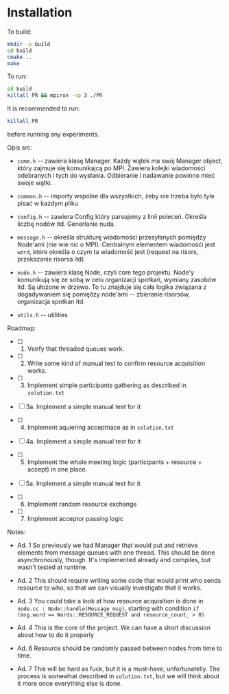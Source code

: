 # Installation

To build:

```bash
mkdir -p build
cd build
cmake ..
make 
```

To run:
```bash
cd build
killall PR && mpirun -np 3 ./PR
```

It is recommended to run:
```bash
killall PR
```

before running any experiments.

Opis src:		
* `comm.h` -- zawiera klasę Manager. Każdy wątek ma swój Manager object, który zajmuje się komunikajcą po MPI.
            Zawiera kolejki wiadomości odebranych i tych do wysłania. 
            Odbieranie i nadawanie powinno mieć swoje wątki.
                    
* `common.h` -- importy wspólne dla wszystkich, żeby nie trzeba było tyle pisać w każdym pliku

* `config.h` -- zawiera Config który parsujemy z linii poleceń. Określa liczbę nodów itd. Generlanie nuda.

* `message.h` -- określa strukturę wiadomości przesyłanych pomiędzy Node'ami (nie wie nic o MPI).
             Centralnym elementem wiadomośći jest `word`, które określa o czym ta wiadomość jest (request na risors, przekazanie risorsa itd)

* `node.h`   -- zawiera klasę Node, czyli core tego projektu. Node'y komunikują się ze sobą w celu organizacji spotkań, wymiany zasobów itd. 
            Są ułożone w drzewo.
            To tu znajduje się cała logika związana z dogadywaniem się pomięðzy node'ami -- zbieranie risorsów, organizacja spotkan itd.
            
* `utils.h`  -- utilities

Roadmap:

- [ ] 1. Veirfy that threaded queues work.

- [ ] 2. Write some kind of manual test to confirm resource acquisition works.

- [ ] 3. Implement simple participants gathering as described in `solution.txt`

- [ ] 3a.    Implement a simple manual test for it

- [ ] 4. Implement aquiering acceptnace as in `solution.txt`

- [ ] 4a.    Implement a simple manual test for it

- [ ] 5. Implement the whole meeting logic 
(participants + resource + accept) in one place.

- [ ] 5a.    Implement a simple manual test for it

- [ ] 6. Implement random resource exchange 

- [ ] 7. Implement acceptor passing logic

Notes:

* Ad. 1 
So previously we had Manager that would put and retrieve 
elements from message queues with one thread. 
This should be done asynchronously, though. 
It's implemented already and compiles, but wasn't tested at runtime.

* Ad. 2 This should require writing some code that would print who sends 
resource to who, so that we can visually investigate that it works.

* Ad. 3 You could take a look at how resource acquisition is done in 
`node.cc : Node::handle(Message msg)`, starting with condition 
`if (msg.word == Words::RESOURCE_REQUEST and resource_count_ > 0)`

* Ad. 4 This is the core of the project. We can have a short discussion 
about how to do it properly

* Ad. 6 Resource should be randomly passed between nodes from time to time.

* Ad. 7 This will be hard as fuck, but it is a must-have, unfortunatelly. 
The process is somewhat described in `solution.txt`, but we will 
think about it more once everything else is done.